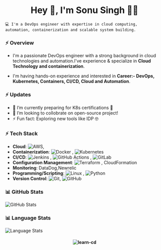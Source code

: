 
<h1 align="center">Hey 👋, I'm Sonu Singh 👨‍💻</h1>

    💻 I'm a DevOps engineer with expertise in cloud computing, automation, containerization and scalable system building.


### ⚡ Overview

- I'm a passionate DevOps engineer with a strong background in cloud technologies and automation.I've experience & specialize in **Cloud Technology and containerization**.

- I'm having hands-on experience and interested in **Career:- DevOps, Kubernetes, Containers, CI/CD, Cloud and Automation**.


### ⚡ Updates

- 🌱 I’m currently preparing for K8s certifications 🔭<br/>
- 👯 I’m looking to collobrate on open-source project!<br/>
- ⚡ Fun fact: Exploring new tools like IDP 🤓<br/>


### ⚡ Tech Stack 

- **Cloud**: ![AWS](https://img.shields.io/badge/Amazon_AWS-FF9900?style=for-the-badge&logo=amazonaws&logoColor=white),  
- **Containerization**: ![Docker](https://img.shields.io/badge/docker-%230db7ed.svg?style=for-the-badge&logo=docker&logoColor=white)
,    ![Kubernetes](https://img.shields.io/badge/kubernetes-%23326ce5.svg?style=for-the-badge&logo=kubernetes&logoColor=white)
- **CI/CD**: ![Jenkins](https://img.shields.io/badge/Jenkins-D24939?style=for-the-badge&logo=Jenkins&logoColor=white)
, ![GitHub Actions](https://img.shields.io/badge/-Github_Actions-2088FF?style=flat-square&logo=github-actions&logoColor=white)
, ![GitLab](https://img.shields.io/badge/GitLab-330F63?style=for-the-badge&logo=gitlab&logoColor=white)
- **Configuration Management**: ![Terraform](https://img.shields.io/badge/terraform-%235835CC.svg?style=for-the-badge&logo=terraform&logoColor=white)
, CloudFormation
- **Monitoring**: DataDog,Newrelic
- **Programming/Scripting**: ![Linux](https://img.shields.io/badge/Linux-FCC624?style=for-the-badge&logo=linux&logoColor=black)
,  ![Python](https://img.shields.io/badge/-Python-000?style=for-the-badge&logo=python)  
- **Version Control**:  ![Git](https://img.shields.io/badge/GIT-E44C30?style=for-the-badge&logo=git&logoColor=white),    ![GitHub](https://img.shields.io/badge/GitHub-100000?style=for-the-badge&logo=github&logoColor=white)


### 📊 GitHub Stats

![GitHub Stats](https://github-readme-stats.vercel.app/api?username=learn-cd&show_icons=true&include_all_commits=true&theme=radical)

### 📊 Language Stats
![Language Stats](https://github-readme-stats.vercel.app/api/top-langs/?username=learn-cd&show_icons=true&theme=radical)


#### <p align="center"> <img src="https://komarev.com/ghpvc/?username=learn-cd&label=Profile%20views&color=0e75b6&style=flat" alt="learn-cd" /> </p>
